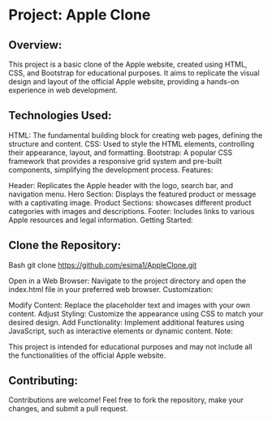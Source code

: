 # Project: Apple Clone

## Overview:

This project is a basic clone of the Apple website, created using HTML, CSS, and Bootstrap for educational purposes. It aims to replicate the visual design and layout of the official Apple website, providing a hands-on experience in web development.

## Technologies Used:

HTML: The fundamental building block for creating web pages, defining the structure and content.
CSS: Used to style the HTML elements, controlling their appearance, layout, and formatting.
Bootstrap: A popular CSS framework that provides a responsive grid system and pre-built components, simplifying the development process.
Features:

Header: Replicates the Apple header with the logo, search bar, and navigation menu.
Hero Section: Displays the featured product or message with a captivating image.
Product Sections: showcases different product categories with images and descriptions.
Footer: Includes links to various Apple resources and legal information.
Getting Started:

## Clone the Repository:

Bash
git clone https://github.com/esima1/AppleClone.git

Open in a Web Browser: Navigate to the project directory and open the index.html file in your preferred web browser.
Customization:

Modify Content: Replace the placeholder text and images with your own content.
Adjust Styling: Customize the appearance using CSS to match your desired design.
Add Functionality: Implement additional features using JavaScript, such as interactive elements or dynamic content.
Note:

This project is intended for educational purposes and may not include all the functionalities of the official Apple website.

## Contributing:

Contributions are welcome! Feel free to fork the repository, make your changes, and submit a pull request.
